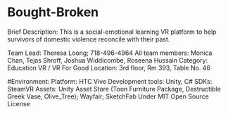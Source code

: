 # Bought-Broken

Brief Description: This is a social-emotional learning VR platform to help survivors of domestic violence reconcile with their past.

Team Lead: Theresa Loong; 718-496-4964
All team members: Monica Chan, Tejas Shroff, Joshua Widdicombe, Roseena Hussain
Category: Education VR / VR For Good 
Location: 3rd floor, Rm 393, Table No. 46

#Environment:
Platform: HTC Vive
Development tools: Unity, C#
SDKs: SteamVR 
Assets: Unity Asset Store (Toon Furniture Package, Destructible Greek Vase, Olive_Tree); Wayfair; SketchFab
Under MIT Open Source License
